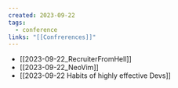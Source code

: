 ```yaml
---
created: 2023-09-22
tags:
  - conference
links: "[[Confrerences]]"
---
```

- [[2023-09-22_RecruiterFromHell]]
- [[2023-09-22_NeoVim]]
- [[2023-09-22 Habits of highly effective Devs]]